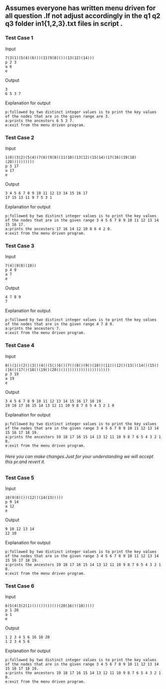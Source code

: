 ## Assumes everyone has written menu driven for all question .If not adjust accordingly in the q1 q2 q3 folder in1{1,2,3}.txt files in script .

### Test Case 1

Input

```
7(3(1)(5(4)(6)))(11(9(8)())(13(12)(14)))
p 2 3
a 6
e
```

Output

```
3
6 5 3 7
```

Explanation for output

```
p:followed by two distinct integer values is to print the key values of the nodes that are in the given range are 3.
a:prints the ancestors 6 5 3 7.
e:exit from the menu driven program.
```

### Test Case 2

Input

```
1(0)(3(2)(5(4)(7(6)(9(8)(11(10)(13(12)(15(14)(17(16)(19(18)(20))))))))))
p 3 17
a 17
e
```

Output

```
3 4 5 6 7 8 9 10 11 12 13 14 15 16 17
17 15 13 11 9 7 5 3 1
```

Explanation for output

```
p:followed by two distinct integer values is to print the key values of the nodes that are in the given range 3 4 5 6 7 8 9 10 11 12 13 14 15 16 17.
a:prints the ancestors 17 16 14 12 10 8 6 4 2 0.
e:exit from the menu driven program.
```

### Test Case 3

Input

```
7(4)(9(8)(10))
p 4 9
a 7
e
```

Output

```
4 7 8 9
7
```

Explanation for output

```
p:followed by two distinct integer values is to print the key values of the nodes that are in the given range 4 7 8 9.
a:prints the ancestors 7.
e:exit from the menu driven program.
```

### Test Case 4

Input

```
0()(1()(2()(3()(4()(5()(6()(7()(8()(9()(10()(11()(12()(13()(14()(15()(16()(17()(18()(19()(20()()))))))))))))))))))))
p 3 19
a 19
e
```

Output

```
3 4 5 6 7 8 9 10 11 12 13 14 15 16 17 18 19
19 18 17 16 15 14 13 12 11 10 9 8 7 6 5 4 3 2 1 0
```

Explanation for output

```
p:followed by two distinct integer values is to print the key values of the nodes that are in the given range 3 4 5 6 7 8 9 10 11 12 13 14 15 16 17 18 19.
a:prints the ancestors 19 18 17 16 15 14 13 12 11 10 9 8 7 6 5 4 3 2 1 0.
e:exit from the menu driven program.
```

###### Here you can make changes.Just for your understanding we will accept this pr.and revert it.
### Test Case 5

Input

```
10(9(8)())(12()(14(13)()))
p 9 14
a 12
e
```

Output

```
9 10 12 13 14
12 10
```

Explanation for output

```
p:followed by two distinct integer values is to print the key values of the nodes that are in the given range 3 4 5 6 7 8 9 10 11 12 13 14 15 16 17 18 19.
a:prints the ancestors 19 18 17 16 15 14 13 12 11 10 9 8 7 6 5 4 3 2 1 0.
e:exit from the menu driven program.
```

### Test Case 6

Input

```
6(5(4(3(2(1)())())())())(20(16()(18))())
p 1 20
a 1
e
```

Output

```
1 2 3 4 5 6 16 18 20
1 2 3 4 5 6
```

Explanation for output

```
p:followed by two distinct integer values is to print the key values of the nodes that are in the given range 3 4 5 6 7 8 9 10 11 12 13 14 15 16 17 18 19.
a:prints the ancestors 19 18 17 16 15 14 13 12 11 10 9 8 7 6 5 4 3 2 1 0.
e:exit from the menu driven program.
```

